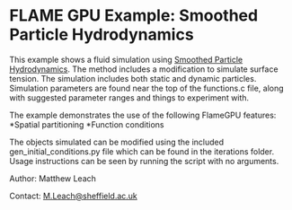 # FLAME GPU Example: Smoothed Particle Hydrodynamics

This example shows a fluid simulation using [Smoothed Particle Hydrodynamics](https://www.annualreviews.org/doi/abs/10.1146/annurev.aa.30.090192.002551). The method includes a modification to simulate surface tension. The simulation includes both static and dynamic particles. Simulation parameters are found near the top of the functions.c file, along with suggested parameter ranges and things to experiment with.

The example demonstrates the use of the following FlameGPU features:
*Spatial partitioning
*Function conditions

The objects simulated can be modified using the included gen_initial_conditions.py file which can be found in the iterations folder. Usage instructions can be seen by running the script with no arguments.

Author: Matthew Leach

Contact: M.Leach@sheffield.ac.uk